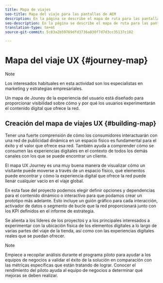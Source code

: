 ```yaml
---
title: Mapa de viajes
seo-title: Mapa del viaje para las pantallas de AEM
description: En la página se describe el mapa de ruta para las pantallas de AEM
seo-description: En la página se describe el mapa de ruta para las pantallas de AEM
translation-type: tm+mt
source-git-commit: 5c83a2b59769dfd3736a830f7d7d3cc35137c182

---
```



# Mapa del viaje UX {#journey-map}

>[!NOTE]
>
>Los interesados habituales en esta actividad son los especialistas en marketing y estrategias empresariales.

Un mapa de Jouney de la experiencia del usuario está diseñado para proporcionar visibilidad sobre cómo y por qué los usuarios experimentarán el contenido digital que ofrece la red.

## Creación del mapa de viajes UX {#building-map}

Tener una fuerte comprensión de cómo los consumidores interactuarán con una red de publicidad dinámica en un espacio físico es fundamental para el éxito y el valor que ofrece esa red. También ayuda a comprender cómo se consumen las experiencias digitales en el contexto de todos los demás canales con los que se puede encontrar un cliente.

El mapa UX Journey es una muy buena manera de visualizar cómo un visitante puede moverse a través de un espacio físico, qué elementos puede encontrar y cómo la experiencia digital que ofrece la red puede llenar cualquier vacío en el viaje global.

En esta fase del proyecto podemos elegir definir opciones y dependencias para el contenido dinámico o interactivo para que podamos crear un prototipo más adelante. Esto incluye un guión gráfico para cada interacción, activador de datos o segmento de bucle que la red proporcionará junto con los KPI definidos en el informe de estrategia.

Se alienta a los líderes de los proyectos y a los principales interesados a experimentar con la ubicación física de los elementos digitales a lo largo de varias partes del viaje de la tienda, así como con las experiencias digitales reales que se puedan ofrecer.

>[!NOTE]
>
> Empiece a recopilar análisis durante el programa piloto para ayudar a los equipos de negocios a validar el éxito de la solución en comparación con las métricas específicas que están tratando de lograr. Conocer el rendimiento del piloto ayuda al equipo de negocios a determinar qué mejoras se deben realizar.
